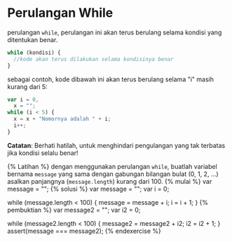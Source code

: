 # Perulangan While

perulangan `while`, perulangan ini akan terus berulang selama kondisi yang ditentukan benar.

```javascript
while (kondisi) {
  //kode akan terus dilakukan selama kondisinya benar
}
```

sebagai contoh, kode dibawah ini akan terus berulang selama "i" masih kurang dari 5:

```javascript
var i = 0,
  x = "";
while (i < 5) {
  x = x + "Nomornya adalah " + i;
  i++;
}
```

**Catatan**: Berhati hatilah, untuk menghindari pengulangan yang tak terbatas jika kondisi selalu benar!

{% Latihan %}
dengan menggunakan perulangan `while`, buatlah variabel bernama `message` yang sama dengan gabungan bilangan bulat (0, 1, 2, ...) asalkan panjangnya (`message.length`) kurang dari 100.
{% mulai %}
var message = "";
{% solusi %}
var message = "";
var i = 0;

while (message.length < 100) {
message = message + i;
i = i + 1;
}
{% pembuktian %}
var message2 = "";
var i2 = 0;

while (message2.length < 100) {
message2 = message2 + i2;
i2 = i2 + 1;
}
assert(message === message2);
{% endexercise %}
